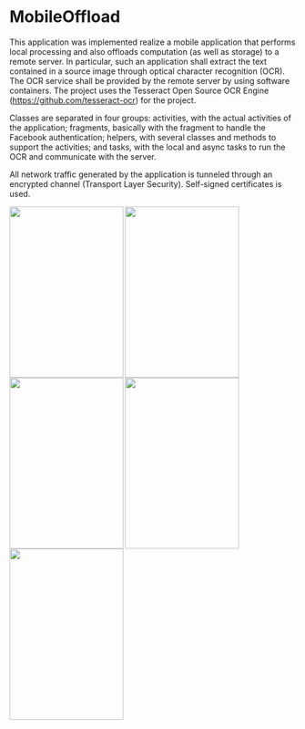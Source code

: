 # MobileOffload

This application was implemented realize a mobile application that performs local processing and also offloads computation (as well as storage) to a remote server. 
In particular, such an application shall extract the text contained in a source image through optical character recognition (OCR). 
The OCR service shall be provided by the remote server by using software containers. 
The project uses the Tesseract Open Source OCR Engine (https://github.com/tesseract-ocr) for the project.

Classes are separated in four groups: activities, with the actual activities of the application; fragments, 
basically with the fragment to handle the Facebook authentication; helpers, with several classes and methods to support the 
activities; and tasks, with the local and async tasks to run the OCR and communicate with the server.

All network traffic generated by the application is tunneled through an encrypted channel (Transport Layer Security). 
Self-signed certificates is used.

<a href="url"><img src="https://pp.vk.me/c626931/v626931409/3a59e/nS8DyXS_7W0.jpg" align="left" height="300" width="200"
href="url"><img src="https://pp.vk.me/c626931/v626931409/3a594/Alne6TF64MU.jpg" align="left" height="300" width="200" 
href="url"><img src="https://pp.vk.me/c626931/v626931409/3a58a/XLbpFVvybgg.jpg" align="left" height="300" width="200"
href="url"><img src="https://pp.vk.me/c626931/v626931409/3a580/jjdMg9EQaBQ.jpg" align="left" height="300" width="200" 
href="url"><img src="https://pp.vk.me/c626931/v626931409/3a5a8/crqlVTemaHo.jpg" align="left" height="300" width="200" ></a>
